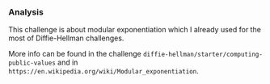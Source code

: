 ### Analysis
This challenge is about modular exponentiation which I already used for the most of Diffie-Hellman challenges.

More info can be found in the challenge `diffie-hellman/starter/computing-public-values` and in `https://en.wikipedia.org/wiki/Modular_exponentiation`.